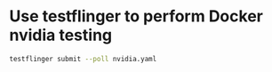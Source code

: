 # Use testflinger to perform Docker nvidia testing

```bash
testflinger submit --poll nvidia.yaml
```
